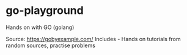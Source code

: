 # go-playground
Hands on with GO (golang)

Source: https://gobyexample.com/
Includes - Hands on tutorials from random sources, practise problems 
